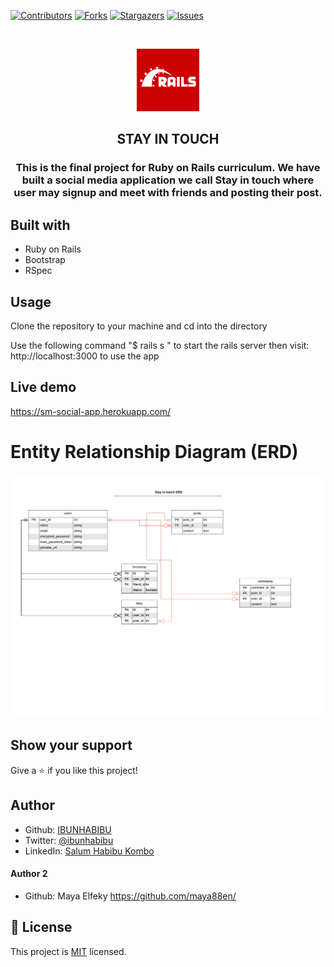 [![Contributors][contributors-shield]][contributors-url]
[![Forks][forks-shield]][forks-url]
[![Stargazers][stars-shield]][stars-url]
[![Issues][issues-shield]][issues-url]

<br />

<p align="center">
  <a href="git@github.com:IBUNHABIBU/ror-social-scaffold.git">
    <p align="center"> <img src="https://raw.githubusercontent.com/github/explore/80688e429a7d4ef2fca1e82350fe8e3517d3494d/topics/rails/rails.png" alt="JavaScript" width="100" height="100"> </p>
  </a>

  <h2 align="center"> STAY IN TOUCH </h2>
  <h3 align="center">This is the final project for Ruby on Rails curriculum.
We have built a social media application we call <b>Stay in touch</b> where user
may signup and meet with friends and posting their post.</h3>

## Built with 
* Ruby on Rails
* Bootstrap
* RSpec 

## Usage
Clone the repository to your machine and cd into the directory

Use the following command "$ rails s " to start the rails server then visit: http://localhost:3000 to use the app


## Live demo
https://sm-social-app.herokuapp.com/

# Entity Relationship Diagram (ERD)

![screenshot](https://github.com/IBUNHABIBU/ror-social-scaffold/blob/Milestone-1/docs/ERD.jpeg)


## Show your support

Give a :star: if you like this project!

## Author
* Github: [IBUNHABIBU](https://github.com/IBUNHABIBU)
* Twitter: [@ibunhabibu](https://twitter.com/Ibunhabibu)
* LinkedIn: [Salum Habibu Kombo](https://www.linkedin.com/in/salum-habibu/)

#### Author 2 
* Github: Maya Elfeky https://github.com/maya88en/

## 📝 License

This project is [MIT](https://opensource.org/licenses/MIT) licensed.

<!-- MARKDOWN LINKS & IMAGES -->
<!-- https://www.markdownguide.org/basic-syntax/#reference-style-links -->
[contributors-shield]: https://img.shields.io/github/contributors/IBUNHABIBU/tic-tac-toe-game.svg?style=flat-square
[contributors-url]: https://github.com/IBUNHABIBU/tic-tac-toe-game/graphs/contributors
[forks-shield]: https://img.shields.io/github/forks/IBUNHABIBU/tic-tac-toe-game.svg?style=flat-square
[forks-url]: https://github.com/IBUNHABIBU/tic-tac-toe-game/network/members
[stars-shield]: https://img.shields.io/github/stars/IBUNHABIBU/tic-tac-toe-game.svg?style=flat-square
[stars-url]: https://github.com/IBUNHABIBU/tic-tac-toe-game/stargazers
[issues-shield]: https://img.shields.io/github/issues/IBUNHABIBU/tic-tac-toe-game.svg?style=flat-square
[issues-url]: https://github.com/IBUNHABIBU/tic-tac-toe-game/issues

